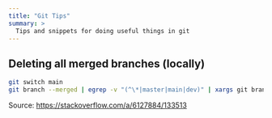 ```yaml
---
title: "Git Tips"
summary: >
  Tips and snippets for doing useful things in git
---
```


## Deleting all merged branches (locally)

```sh
git switch main
git branch --merged | egrep -v "(^\*|master|main|dev)" | xargs git branch -d
```

Source: <https://stackoverflow.com/a/6127884/133513>
